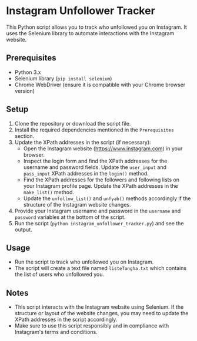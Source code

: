 
# Instagram Unfollower Tracker

This Python script allows you to track who unfollowed you on Instagram. It uses the Selenium library to automate interactions with the Instagram website.

## Prerequisites

- Python 3.x
- Selenium library (`pip install selenium`)
- Chrome WebDriver (ensure it is compatible with your Chrome browser version)

## Setup

1. Clone the repository or download the script file.
2. Install the required dependencies mentioned in the `Prerequisites` section.
3. Update the XPath addresses in the script (if necessary):
   - Open the Instagram website (https://www.instagram.com) in your browser.
   - Inspect the login form and find the XPath addresses for the username and password fields. Update the `user_input` and `pass_input` XPath addresses in the `login()` method.
   - Find the XPath addresses for the followers and following lists on your Instagram profile page. Update the XPath addresses in the `make_list()` method.
   - Update the `unfollow_list()` and `unfyab()` methods accordingly if the structure of the Instagram website changes.
4. Provide your Instagram username and password in the `username` and `password` variables at the bottom of the script.
5. Run the script (`python instagram_unfollower_tracker.py`) and see the output.

## Usage

- Run the script to track who unfollowed you on Instagram.
- The script will create a text file named `listeTangha.txt` which contains the list of users who unfollowed you.

## Notes

- This script interacts with the Instagram website using Selenium. If the structure or layout of the website changes, you may need to update the XPath addresses in the script accordingly.
- Make sure to use this script responsibly and in compliance with Instagram's terms and conditions.
